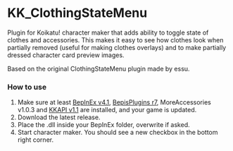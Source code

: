# KK_ClothingStateMenu
Plugin for Koikatu! character maker that adds ability to toggle state of clothes and accessories. This makes it easy to see how clothes look when partially removed (useful for making clothes overlays) and to make partially dressed character card preview images.

Based on the original ClothingStateMenu plugin made by essu.

### How to use
1. Make sure at least [BepInEx v4.1](https://github.com/BepInEx/BepInEx), [BepisPlugins r7](https://github.com/bbepis/BepisPlugins), MoreAccessories v1.0.3 and [KKAPI v1.1](https://github.com/ManlyMarco/KKAPI) are installed, and your game is updated.
2. Download the latest release.
3. Place the .dll inside your BepInEx folder, overwrite if asked.
4. Start character maker. You should see a new checkbox in the bottom right corner.

